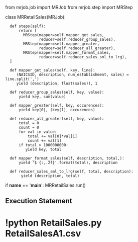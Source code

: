 from mrjob.job import MRJob
from mrjob.step import MRStep

class MRRetailSales(MRJob):

      def steps(self):
          return [
            MRStep(mapper=self.mapper_get_sales,                               
                   reducer=self.reducer_group_sales),
            MRStep(mapper=self.mapper_greater,
                   reducer=self.reducer_all_greater),                            
            MRStep(mapper=self.mapper_format_sales,                                                                               
                   reducer=self.reducer_sales_sml_to_lrg),
      ]            
  
      def mapper_get_sales(self, key, line):
         (NAICSID, description, num_establishment, sales) = line.split(',')     
         yield (description, float(sales)), 1                                     
        
      def reducer_group_sales(self, key, value):
          yield key, sum(value)  
       
      def mapper_greater(self, key, occurences):
          yield key[0], (key[1], occurences)
       
      def reducer_all_greater(self, key, value): 
          total = 0
          count = 0
          for val in value:
              total += val[0]*val[1]
              count += val[1]
          if total > 1000000000:
             yield key, total
   
      def mapper_format_sales(self, description, total,):                                 
          yield '$ {:,.2f}'.format(total), description
        
      def reducer_sales_sml_to_lrg(self, total, description):        
           yield (description, total)
       
if __name__ == '__main__':
    MRRetailSales.run()

## Execution Statement
# !python RetailSales.py RetailSalesA1.csv 
